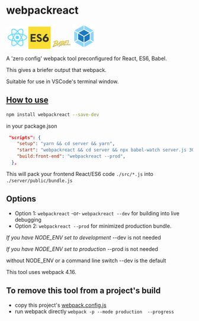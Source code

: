 # webpackreact

<img alt="react" src='img/react-logo.png' width=60 /><img alt="es6" src='img/es6-logo.png' width=60 /><img alt="babel" src='img/babel-logo.svg' width=60 /><img alt="webpack" src='img/webpack-logo.svg' width=60 />

A 'zero config' webpack tool preconfigured for React, ES6, Babel.

This gives a briefer output that webpack.

Suitable for use in VSCode's terminal window.

## <u>How to use</u>

```bash
npm install webpackreact --save-dev
```

in your package.json

```json
 "scripts": {
    "setup": "yarn && cd server && yarn",
    "start": "webpackreact && cd server && npx babel-watch server.js 3001 ",
    "build:front-end": "webpackreact --prod",
  },
```

This will pack your frontend React/ES6 code `./src/*.js` into `./server/public/bundle.js`

## Options

- Option 1: `webpackreact`   -or-   `webpackreact --dev`   for building into live debugging
- Option 2: `webpackreact --prod`   for minimized production bundle.

_If you have NODE_ENV set to development_ --dev is not needed

_If you have NODE_ENV set to production_ --prod is not needed

without NODE_ENV or a command line switch --dev is the default

This tool uses webpack 4.16.  

## To remove this tool from a project's build

- copy this project's [webpack.config.js](https://raw.githubusercontent.com/martinjackson/webpackreact/master/webpack.config.js)
- run webpack directly `webpack -p --mode production  --progress`
